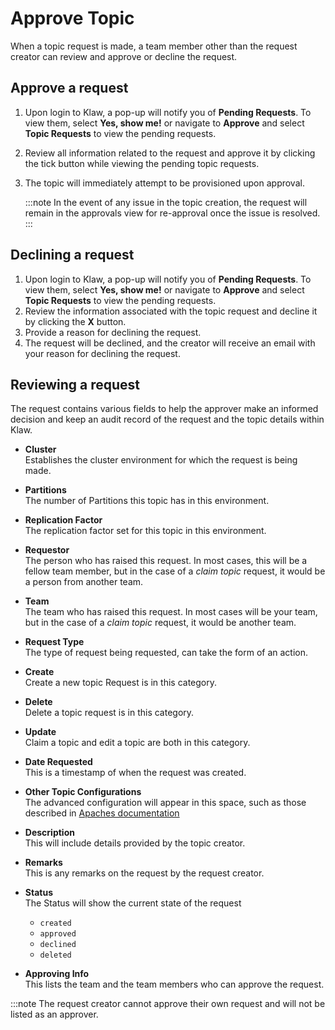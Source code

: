 # Approve Topic

When a topic request is made, a team member other than the request creator can review and approve or decline the
request.

## Approve a request

1. Upon login to Klaw, a pop-up will notify you of **Pending
   Requests**. To view them, select **Yes, show me!** or navigate to
   **Approve** and select **Topic Requests** to view the pending
   requests.
2. Review all information related to the request and approve it by
   clicking the tick button while viewing the pending topic requests.
3. The topic will immediately attempt to be provisioned upon approval.

   :::note
   In the event of any issue in the topic creation, the request will remain
   in the approvals view for re-approval once the issue is resolved.
   :::

## Declining a request

1. Upon login to Klaw, a pop-up will notify you of **Pending
   Requests**. To view them, select **Yes, show me!** or navigate to
   **Approve** and select **Topic Requests** to view the pending
   requests.
2. Review the information associated with the topic request and decline
   it by clicking the **X** button.
3. Provide a reason for declining the request.
4. The request will be declined, and the creator will receive an email
   with your reason for declining the request.

## Reviewing a request

The request contains various fields to help the approver make an
informed decision and keep an audit record of the request and the topic
details within Klaw.

- **Cluster**  
  Establishes the cluster environment for which the request is
  being made.

- **Partitions**  
  The number of Partitions this topic has in this environment.

- **Replication Factor**  
  The replication factor set for this topic in this environment.

- **Requestor**  
  The person who has raised this request. In most cases, this will
  be a fellow team member, but in the case of a _claim topic_
  request, it would be a person from another team.

- **Team**  
  The team who has raised this request. In most cases will be your
  team, but in the case of a _claim topic_ request, it would be
  another team.

- **Request Type**  
  The type of request being requested, can take the form of
  an action.

- **Create**  
  Create a new topic Request is in this category.

- **Delete**  
  Delete a topic request is in this category.

- **Update**  
  Claim a topic and edit a topic are both in this category.

- **Date Requested**  
  This is a timestamp of when the request was created.

- **Other Topic Configurations**  
  The advanced configuration will appear in this space, such as
  those described in [Apaches
  documentation](https://kafka.apache.org/documentation/#topicconfigs)

- **Description**  
  This will include details provided by the topic creator.

- **Remarks**  
  This is any remarks on the request by the request creator.

- **Status**  
  The Status will show the current state of the request

  - `created`
  - `approved`
  - `declined`
  - `deleted`

- **Approving Info**  
  This lists the team and the team members who can approve the
  request.

:::note
The request creator cannot approve their own request and will not be
listed as an approver.
